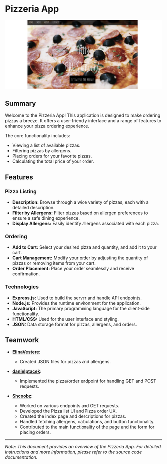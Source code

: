 # Pizzeria App

![Project Image](/backend/img/advancedJS_pizzeria-app.png)

## Summary

Welcome to the Pizzeria App! This application is designed to make ordering pizzas a breeze. It offers a user-friendly interface and a range of features to enhance your pizza ordering experience.

The core functionality includes:

- Viewing a list of available pizzas.
- Filtering pizzas by allergens.
- Placing orders for your favorite pizzas.
- Calculating the total price of your order.

## Features

### Pizza Listing

- **Description:** Browse through a wide variety of pizzas, each with a detailed description.
- **Filter by Allergens:** Filter pizzas based on allergen preferences to ensure a safe dining experience.
- **Display Allergens:** Easily identify allergens associated with each pizza.

### Ordering

- **Add to Cart:** Select your desired pizza and quantity, and add it to your cart.
- **Cart Management:** Modify your order by adjusting the quantity of pizzas or removing items from your cart.
- **Order Placement:** Place your order seamlessly and receive confirmation.

### Technologies

- **Express.js:** Used to build the server and handle API endpoints.
- **Node.js:** Provides the runtime environment for the application.
- **JavaScript:** The primary programming language for the client-side functionality.
- **HTML/CSS:** Used for the user interface and styling.
- **JSON:** Data storage format for pizzas, allergens, and orders.

## Teamwork

- **[ElinaVestere](https://github.com/ElinaVestere):**

  - Created JSON files for pizzas and allergens.

- **[danielptacek](https://github.com/danielptacek):**

  - Implemented the pizza/order endpoint for handling GET and POST requests.

- **[Shcoobz](https://github.com/Shcoobz):**
  - Worked on various endpoints and GET requests.
  - Developed the Pizza list UI and Pizza order UX.
  - Created the index page and descriptions for pizzas.
  - Handled fetching allergens, calculations, and button functionality.
  - Contributed to the main functionality of the page and the form for placing orders.

---

_Note: This document provides an overview of the Pizzeria App. For detailed instructions and more information, please refer to the source code documentation._
